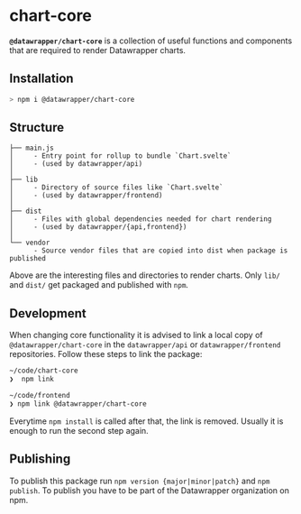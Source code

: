 # chart-core

**`@datawrapper/chart-core`** is a collection of useful functions and components that are required to render Datawrapper charts.

## Installation

```sh
> npm i @datawrapper/chart-core
```

## Structure

```
├── main.js
│     - Entry point for rollup to bundle `Chart.svelte` 
│     - (used by datawrapper/api)
│
├── lib
│     - Directory of source files like `Chart.svelte`
│     - (used by datawrapper/frontend)
│
├── dist  
│     - Files with global dependencies needed for chart rendering 
│     - (used by datawrapper/{api,frontend})
│
└── vendor
      - Source vendor files that are copied into dist when package is published
```

Above are the interesting files and directories to render charts. Only `lib/` and `dist/` get packaged and published with `npm`.

## Development

When changing core functionality it is advised to link a local copy of `@datawrapper/chart-core` in the `datawrapper/api` or `datawrapper/frontend` repositories. Follow these steps to link the package:

```sh
~/code/chart-core 
❯  npm link

~/code/frontend
❯ npm link @datawrapper/chart-core
```

Everytime `npm install` is called after that, the link is removed. Usually it is enough to run the second step again.

## Publishing

To publish this package run `npm version {major|minor|patch}`  and `npm publish`. To publish you have to be part of the Datawrapper organization on npm.
